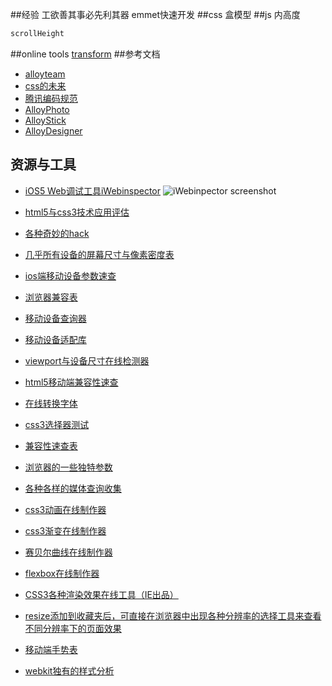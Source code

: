 ##经验
工欲善其事必先利其器
emmet快速开发
##css
盒模型
##js
内高度
```js
scrollHeight
```
##online tools
[transform](http://ecd.tencent.com/css3/tools.html)
##参考文档
* [alloyteam](http://alloyteam.github.io/Spirit/)
* [css的未来](https://speakerdeck.com/stopsatgreen/the-css-of-tomorrow-revised)
* [腾讯编码规范](http://alloyteam.github.io/code-guide/)
* [AlloyPhoto](http://alloyteam.github.io/AlloyPhoto/)
* [AlloyStick](http://alloyteam.github.io/AlloyStick/)
* [AlloyDesigner](http://alloyteam.github.io/AlloyDesigner/)

## 资源与工具

* [iOS5 Web调试工具iWebinspector](http://www.iwebinspector.com/) 
 ![iWebinpector screenshot](http://www.iwebinspector.com/screenshot.png)

* [html5与css3技术应用评估](http://html5please.com/ "html5与css3技术应用评估")
 
* [各种奇妙的hack](http://browserhacks.com/ "各种奇妙的hack")
 
* [几乎所有设备的屏幕尺寸与像素密度表](http://en.wikipedia.org/wiki/List_of_displays_by_pixel_density "几乎所有设备的屏幕尺寸与像素密度表")
 
* [ios端移动设备参数速查](http://ivomynttinen.com/blog/the-ios-design-cheat-sheet-volume-2/ "ios端移动设备参数速查")
 
* [浏览器兼容表](http://www.quirksmode.org/compatibility.html "浏览器兼容表")
 
* [移动设备查询器](https://deviceatlas.com/device-data/devices "移动设备查询器")
 
* [移动设备适配库](http://51degrees.codeplex.com/ "移动设备适配库")
 
* [viewport与设备尺寸在线检测器](https://deviceatlas.com/device-data/devices "viewport与设备尺寸在线检测器")
 
* [html5移动端兼容性速查](http://mobilehtml5.org/ "html5移动端兼容性速查")
 
* [在线转换字体](http://www.fontsquirrel.com/tools/webfont-generator "在线转换字体")
 
* [css3选择器测试](http://tools.css3.info/selectors-test/test.html "css3选择器测试")
 
* [兼容性速查表](http://caniuse.com/ "兼容性速查表")
 
* [浏览器的一些独特参数](http://www.browserscope.org/ "浏览器的一些独特参数")
 
* [各种各样的媒体查询收集](http://nmsdvid.com/snippets/ "各种各样的媒体查询收集")
 
* [css3动画在线制作器](http://ecd.tencent.com/css3/tools.html "css3动画在线制作器")
 
* [css3渐变在线制作器](http://www.colorzilla.com/gradient-editor/ "css3渐变在线制作器")

* [赛贝尔曲线在线制作器](http://cubic-bezier.com/ "赛贝尔曲线制作器")

* [flexbox在线制作器](http://the-echoplex.net/flexyboxes/ "flexbox在线制作器")

* [CSS3各种渲染效果在线工具（IE出品）](http://ie.microsoft.com/testdrive/Graphics/hands-on-css3/see-also.htm "CSS3各种渲染效果在线工具（IE出品）")
 
* [resize添加到收藏夹后，可直接在浏览器中出现各种分辨率的选择工具来查看不同分辨率下的页面效果](http://lab.maltewassermann.com/viewport-resizer/ "resize")

* [移动端手势表](http://ww1.sinaimg.cn/large/c2c57f68jw1e4fh7dmw12j20fi2w6qe1.jpg "移动端手势表")

* [webkit独有的样式分析](http://ued.ctrip.com/blog/wp-content/webkitcss/ "webkit独有的样式分析")
